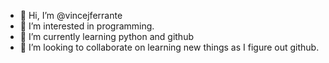 - 👋 Hi, I’m @vincejferrante
- 👀 I’m interested in programming.
- 🌱 I’m currently learning python and github
- 💞️ I’m looking to collaborate on learning new things as I figure out github.

<!---
vincejferrante/vincejferrante is a ✨ special ✨ repository because its `README.md` (this file) appears on your GitHub profile.
You can click the Preview link to take a look at your changes.
--->
